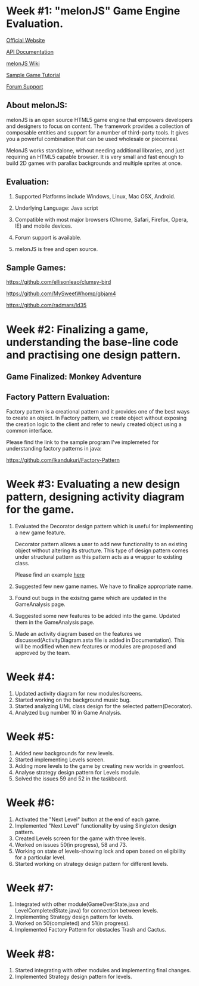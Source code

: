 # Week #1: "melonJS" Game Engine Evaluation.

[Official Website](http://melonjs.org/)

[API Documentation](http://melonjs.github.io/melonJS/docs/)

[melonJS Wiki](https://github.com/melonjs/melonJS/wiki)

[Sample Game Tutorial](http://melonjs.github.io/tutorial-platformer/)

[Forum Support](http://www.html5gamedevs.com/forum/32-melonjs/)

## About melonJS:

melonJS is an open source HTML5 game engine that empowers developers and designers to focus on content. The framework provides a collection of composable entities and support for a number of third-party tools. It gives you a powerful combination that can be used wholesale or piecemeal.

MelonJS works standalone, without needing additional libraries, and just requiring an HTML5 capable browser. It is very small and fast enough to build 2D games with parallax backgrounds and multiple sprites at once.

## Evaluation:

1. Supported Platforms include Windows, Linux, Mac OSX, Android.

2. Underlying Language: Java script

3. Compatible with most major browsers (Chrome, Safari, Firefox, Opera, IE) and mobile devices.

4. Forum support is available.

5. melonJS is free and open source.


## Sample Games:

https://github.com/ellisonleao/clumsy-bird

https://github.com/MySweetWhomp/gbjam4

https://github.com/radmars/ld35



# Week #2: Finalizing a game, understanding the base-line code and practising one design pattern.

## Game Finalized: Monkey Adventure

## Factory Pattern Evaluation:

Factory pattern is a creational pattern and it provides one of the best ways to create an object. In Factory pattern, we create object without exposing the creation logic to the client and refer to newly created object using a common interface.

Please find the link to the sample program I've implemeted for understanding factory patterns in java:

https://github.com/lkandukuri/Factory-Pattern

# Week #3: Evaluating a new design pattern, designing activity diagram for the game.

1. Evaluated the Decorator design pattern which is useful for implementing a new game feature. 

    Decorator pattern allows a user to add new functionality to an existing object without altering its structure. This type       of design pattern comes under structural pattern as this pattern acts as a wrapper to existing class.

    Please find an example [here](https://www.journaldev.com/1540/decorator-design-pattern-in-java-example)
    
2. Suggested few new game names. We have to finalize appropriate name.
3. Found out bugs in the exisitng game which are updated in the GameAnalysis page.
4. Suggested some new features to be added into the game. Updated them in the GameAnalysis page.
5. Made an activity diagram based on the features we discussed(ActivityDiagram.asta file is added in Documentation). This will be modified when new features or modules are proposed and approved by the team.

# Week #4: 

1. Updated activity diagram for new modules/screens.
2. Started working on the background music bug.
3. Started analyzing UML class design for the selected pattern(Decorator).
4. Analyzed bug number 10 in Game Analysis.

# Week #5:

1. Added new backgrounds for new levels.
2. Started implementing Levels screen.
3. Adding more levels to the game by creating new worlds in greenfoot.
4. Analyse strategy design pattern for Levels module.
5. Solved the issues 59 and 52 in the taskboard.

# Week #6:

1. Activated the "Next Level" button at the end of each game.
2. Implemented "Next Level" functionality by using Singleton design pattern.
3. Created Levels screen for the game with three levels.
4. Worked on issues 50(in progress), 58 and 73.
5. Working on state of levels-showing lock and open based on eligibility for a particular level.
6. Started working on strategy design pattern for different levels.

# Week #7:

1. Integrated with other module(GameOverState.java and LevelCompletedState.java) for connection between levels.
2. Implementing Strategy design pattern for levels.
3. Worked on 50(completed) and 51(in progress).
4. Implemented Factory Pattern for obstacles Trash and Cactus.

# Week #8:

1. Started integrating with other modules and implementing final changes.
2. Implemented Strategy design pattern for levels.

